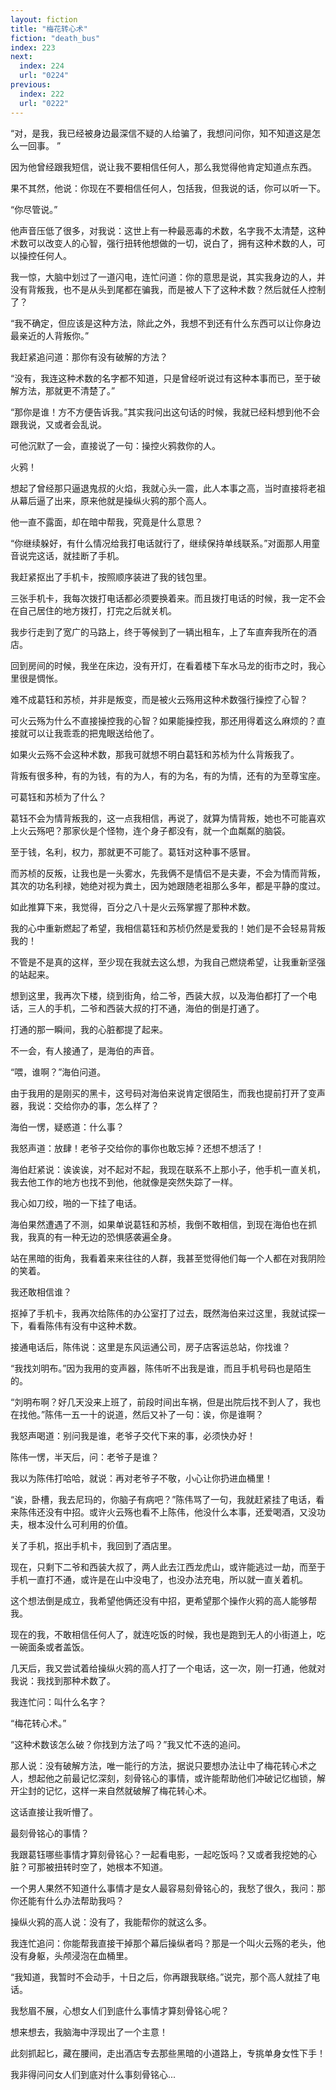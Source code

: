 ```yaml
---
layout: fiction
title: "梅花转心术"
fiction: "death_bus"
index: 223
next:
  index: 224
  url: "0224"
previous:
  index: 222
  url: "0222"
---
```

“对，是我，我已经被身边最深信不疑的人给骗了，我想问问你，知不知道这是怎么一回事。  ”

因为他曾经跟我短信，说让我不要相信任何人，那么我觉得他肯定知道点东西。

果不其然，他说：你现在不要相信任何人，包括我，但我说的话，你可以听一下。

“你尽管说。”

他声音压低了很多，对我说：这世上有一种最恶毒的术数，名字我不太清楚，这种术数可以改变人的心智，强行扭转他想做的一切，说白了，拥有这种术数的人，可以操控任何人。

我一惊，大脑中划过了一道闪电，连忙问道：你的意思是说，其实我身边的人，并没有背叛我，也不是从头到尾都在骗我，而是被人下了这种术数？然后就任人控制了？

“我不确定，但应该是这种方法，除此之外，我想不到还有什么东西可以让你身边最亲近的人背叛你。”

我赶紧追问道：那你有没有破解的方法？

“没有，我连这种术数的名字都不知道，只是曾经听说过有这种本事而已，至于破解方法，那就更不清楚了。”

“那你是谁！方不方便告诉我。”其实我问出这句话的时候，我就已经料想到他不会跟我说，又或者会乱说。

可他沉默了一会，直接说了一句：操控火鸦救你的人。

火鸦！

想起了曾经那只逼退鬼叔的火焰，我就心头一震，此人本事之高，当时直接将老祖从幕后逼了出来，原来他就是操纵火鸦的那个高人。

他一直不露面，却在暗中帮我，究竟是什么意思？

“你继续躲好，有什么情况给我打电话就行了，继续保持单线联系。”对面那人用童音说完这话，就挂断了手机。

我赶紧抠出了手机卡，按照顺序装进了我的钱包里。

三张手机卡，我每次拨打电话都必须要换着来。而且拨打电话的时候，我一定不会在自己居住的地方拨打，打完之后就关机。

我步行走到了宽广的马路上，终于等候到了一辆出租车，上了车直奔我所在的酒店。

回到房间的时候，我坐在床边，没有开灯，在看着楼下车水马龙的街市之时，我心里很是惆怅。

难不成葛钰和苏桢，并非是叛变，而是被火云殇用这种术数强行操控了心智？

可火云殇为什么不直接操控我的心智？如果能操控我，那还用得着这么麻烦的？直接就可以让我乖乖的把鬼眼送给他了。

如果火云殇不会这种术数，那我可就想不明白葛钰和苏桢为什么背叛我了。

背叛有很多种，有的为钱，有的为人，有的为名，有的为情，还有的为至尊宝座。

可葛钰和苏桢为了什么？

葛钰不会为情背叛我的，这一点我相信，再说了，就算为情背叛，她也不可能喜欢上火云殇吧？那家伙是个怪物，连个身子都没有，就一个血粼粼的脑袋。

至于钱，名利，权力，那就更不可能了。葛钰对这种事不感冒。

而苏桢的反叛，让我也是一头雾水，先我俩不是情侣不是夫妻，不会为情而背叛，其次的功名利禄，她绝对视为粪土，因为她跟随老祖那么多年，都是平静的度过。

如此推算下来，我觉得，百分之八十是火云殇掌握了那种术数。

我的心中重新燃起了希望，我相信葛钰和苏桢仍然是爱我的！她们是不会轻易背叛我的！

不管是不是真的这样，至少现在我就去这么想，为我自己燃烧希望，让我重新坚强的站起来。

想到这里，我再次下楼，绕到街角，给二爷，西装大叔，以及海伯都打了一个电话，三人的手机，二爷和西装大叔的打不通，海伯的倒是打通了。

打通的那一瞬间，我的心脏都提了起来。

不一会，有人接通了，是海伯的声音。

“喂，谁啊？”海伯问道。

由于我用的是刚买的黑卡，这号码对海伯来说肯定很陌生，而我也提前打开了变声器，我说：交给你办的事，怎么样了？

海伯一愣，疑惑道：什么事？

我怒声道：放肆！老爷子交给你的事你也敢忘掉？还想不想活了！

海伯赶紧说：诶诶诶，对不起对不起，我现在联系不上那小子，他手机一直关机，我去他工作的地方也找不到他，他就像是突然失踪了一样。

我心如刀绞，啪的一下挂了电话。

海伯果然遭遇了不测，如果单说葛钰和苏桢，我倒不敢相信，到现在海伯也在抓我，我真的有一种无边的恐惧感袭遍全身。

站在黑暗的街角，我看着来来往往的人群，我甚至觉得他们每一个人都在对我阴险的笑着。

我还敢相信谁？

抠掉了手机卡，我再次给陈伟的办公室打了过去，既然海伯来过这里，我就试探一下，看看陈伟有没有中这种术数。

接通电话后，陈伟说：这里是东风运通公司，房子店客运总站，你找谁？

“我找刘明布。”因为我用的变声器，陈伟听不出我是谁，而且手机号码也是陌生的。

“刘明布啊？好几天没来上班了，前段时间出车祸，但是出院后找不到人了，我也在找他。”陈伟一五一十的说道，然后又补了一句：诶，你是谁啊？

我怒声喝道：别问我是谁，老爷子交代下来的事，必须快办好！

陈伟一愣，半天后，问：老爷子是谁？

我以为陈伟打哈哈，就说：再对老爷子不敬，小心让你扔进血桶里！

“诶，卧槽，我去尼玛的，你脑子有病吧？”陈伟骂了一句，我就赶紧挂了电话，看来陈伟还没有中招。或许火云殇也看不上陈伟，他没什么本事，还爱喝酒，又没功夫，根本没什么可利用的价值。

关了手机，抠出手机卡，我回到了酒店里。

现在，只剩下二爷和西装大叔了，两人此去江西龙虎山，或许能逃过一劫，而至于手机一直打不通，或许是在山中没电了，也没办法充电，所以就一直关着机。

这个想法倒是成立，我希望他俩还没有中招，更希望那个操作火鸦的高人能够帮我。

现在的我，不敢相信任何人了，就连吃饭的时候，我也是跑到无人的小街道上，吃一碗面条或者盖饭。

几天后，我又尝试着给操纵火鸦的高人打了一个电话，这一次，刚一打通，他就对我说：我找到那种术数了。

我连忙问：叫什么名字？

“梅花转心术。”

“这种术数该怎么破？你找到方法了吗？”我又忙不迭的追问。

那人说：没有破解方法，唯一能行的方法，据说只要想办法让中了梅花转心术之人，想起他之前最记忆深刻，刻骨铭心的事情，或许能帮助他们冲破记忆枷锁，解开尘封的记忆，这样一来自然就破解了梅花转心术。

这话直接让我听懵了。

最刻骨铭心的事情？

我跟葛钰哪些事情才算刻骨铭心？一起看电影，一起吃饭吗？又或者我挖她的心脏？可那被扭转时空了，她根本不知道。

一个男人果然不知道什么事情才是女人最容易刻骨铭心的，我愁了很久，我问：那你还能有什么办法帮助我吗？

操纵火鸦的高人说：没有了，我能帮你的就这么多。

我连忙追问：你能帮我直接干掉那个幕后操纵者吗？那是一个叫火云殇的老头，他没有身躯，头颅浸泡在血桶里。

“我知道，我暂时不会动手，十日之后，你再跟我联络。”说完，那个高人就挂了电话。

我愁眉不展，心想女人们到底什么事情才算刻骨铭心呢？

想来想去，我脑海中浮现出了一个主意！

此刻抓起匕，藏在腰间，走出酒店专去那些黑暗的小道路上，专挑单身女性下手！

我非得问问女人们到底对什么事刻骨铭心...